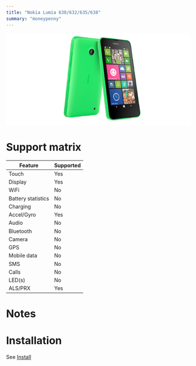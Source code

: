 ```yaml
---
title: "Nokia Lumia 630/632/635/638"
summary: "moneypenny"
---
```


![Nokia Lumia 630 front and back](/img/moneypenny.png)
# Support matrix
| Feature | Supported |
| --- | ----------- |
| Touch | Yes |
| Display | Yes |
| WiFi | No |
| Battery statistics | No |
| Charging | No |
| Accel/Gyro | Yes |
| Audio | No |
| Bluetooth | No |
| Camera | No |
| GPS | No |
| Mobile data | No |
| SMS | No |
| Calls | No |
| LED(s) | No |
| ALS/PRX | Yes |

# Notes

# Installation

See [Install](/install)
